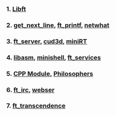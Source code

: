 

### 1. [Libft](https://yeosong-00.github.io/42wiki/blog/posts/2020/04/21/libft.html)
### 2. [get_next_line](https://yeosong-00.github.io/42wiki/blog/posts/2020/04/21/get_next_line.html), [ft_printf](https://yeosong-00.github.io/42wiki/blog/posts/2020/04/21/ft_printf.html), [netwhat](https://yeosong-00.github.io/42wiki/blog/posts/2020/04/21/netwhat.html)
### 3. [ft_server](ft_server), [cud3d](cub3d), [miniRT](_posts/miniRT.md)
### 4. [libasm](_posts/libasm), [minishell](minishell), [ft_services](ft_services)
### 5. [CPP Module](CPP_Module), [Philosophers](Philosophers)
### 6. [ft_irc](ft_irc), [webser](webser)
### 7. [ft_transcendence](ft_transcendence)
